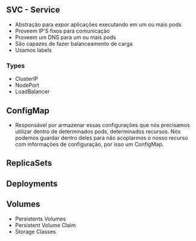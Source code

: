 ## SVC - Service
- Abstração para expor aplicações executando em um ou mais pods
- Proveem IP'S fixos para comunicação
- Proveem um DNS para um ou mais pods
- São capazes de fazer balanceamento de carga
- Usamos labels

### Types
- ClusterIP
- NodePort
- LoadBalancer

## ConfigMap
 - Responsável por armazenar essas configurações que nós precisamos utilizar dentro de determinados pods, determinados recursos. Nós podemos guardar dentro deles para não acoplarmos o nosso recurso com informações de configuração, por isso um ConfigMap.

 ## ReplicaSets
 ## Deployments

 ## Volumes
 - Persistents Volumes
 - Persistent Volume Claim
 - Storage Classes
 
